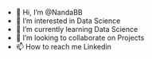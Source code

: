 - 👋 Hi, I’m @NandaBB
- 👀 I’m interested in Data Science
- 🌱 I’m currently learning Data Science
- 💞️ I’m looking to collaborate on Projects
- 📫 How to reach me Linkedin

<!---
NandaBB/NandaBB is a ✨ special ✨ repository because its `README.md` (this file) appears on your GitHub profile.
You can click the Preview link to take a look at your changes.
--->
